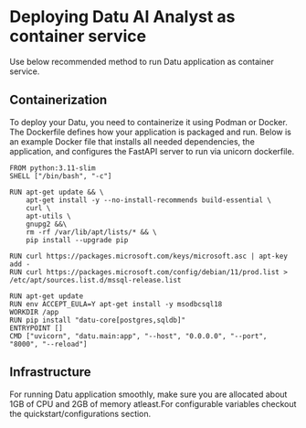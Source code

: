 # Deploying Datu AI Analyst as container service

Use below recommended method to run Datu application as container service.

## Containerization

To deploy your Datu, you need to containerize it using Podman or Docker. The Dockerfile defines how your application is packaged and run. Below is an example Docker file that installs all needed dependencies, the application, and configures the FastAPI server to run via unicorn dockerfile.

```
FROM python:3.11-slim
SHELL ["/bin/bash", "-c"]

RUN apt-get update && \
    apt-get install -y --no-install-recommends build-essential \
    curl \
    apt-utils \
    gnupg2 &&\
    rm -rf /var/lib/apt/lists/* && \
    pip install --upgrade pip

RUN curl https://packages.microsoft.com/keys/microsoft.asc | apt-key add -
RUN curl https://packages.microsoft.com/config/debian/11/prod.list > /etc/apt/sources.list.d/mssql-release.list

RUN apt-get update
RUN env ACCEPT_EULA=Y apt-get install -y msodbcsql18
WORKDIR /app
RUN pip install "datu-core[postgres,sqldb]"
ENTRYPOINT [] 
CMD ["uvicorn", "datu.main:app", "--host", "0.0.0.0", "--port", "8000", "--reload"]
```

## Infrastructure

For running Datu application smoothly, make sure you are allocated about 1GB of CPU and 2GB of memory atleast.For configurable variables checkout the quickstart/configurations section.
